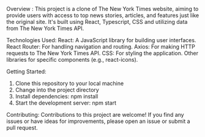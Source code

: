 Overview : 
This project is a clone of The New York Times website, aiming to provide users with access to top news stories, articles, and features just like the original site. 
It's built using React, Typescript, CSS and utilizing data from The New York Times API.

Technologies Used: 
React: A JavaScript library for building user interfaces.
React Router: For handling navigation and routing.
Axios: For making HTTP requests to The New York Times API.
CSS: For styling the application.
Other libraries for specific components (e.g., react-icons).

Getting Started: 
1. Clone this repository to your local machine
2. Change into the project directory
3. Install dependencies: npm install
4. Start the development server: npm start

Contributing: 
Contributions to this project are welcome! If you find any issues or have ideas for improvements, please open an issue or submit a pull request.
